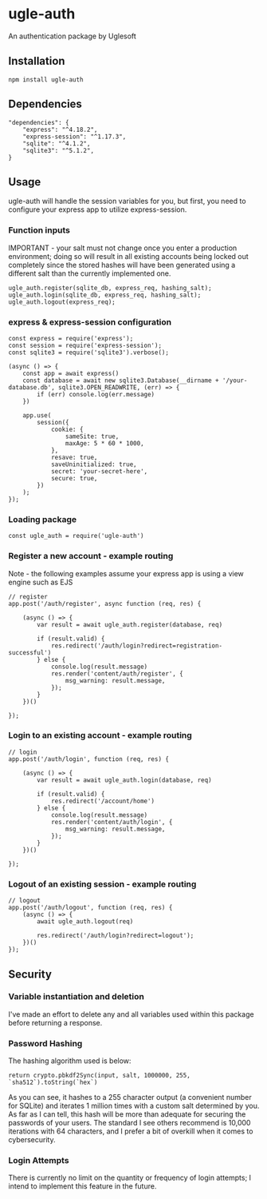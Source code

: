 # ugle-auth

An authentication package by Uglesoft

## Installation

    npm install ugle-auth

## Dependencies

    "dependencies": {
        "express": "^4.18.2",
        "express-session": "^1.17.3",
        "sqlite": "^4.1.2",
        "sqlite3": "^5.1.2",
    }

## Usage

ugle-auth will handle the session variables for you, but first, you need to configure your express app to utilize express-session.  

### Function inputs

IMPORTANT - your salt must not change once you enter a production environment; doing so will result in all existing accounts being locked out completely since the stored hashes will have been generated using a different salt than the currently implemented one.

    ugle_auth.register(sqlite_db, express_req, hashing_salt);
    ugle_auth.login(sqlite_db, express_req, hashing_salt);
    ugle_auth.logout(express_req);

### express & express-session configuration

    const express = require('express');
    const session = require('express-session');
    const sqlite3 = require('sqlite3').verbose();

    (async () => {
        const app = await express()
        const database = await new sqlite3.Database(__dirname + '/your-database.db', sqlite3.OPEN_READWRITE, (err) => {
            if (err) console.log(err.message)
        })

        app.use(
            session({
                cookie: {
                    sameSite: true,
                    maxAge: 5 * 60 * 1000,
                },
                resave: true,
                saveUninitialized: true,
                secret: 'your-secret-here',
                secure: true,
            })
        );
    });

### Loading package

    const ugle_auth = require('ugle-auth')

### Register a new account - example routing

Note - the following examples assume your express app is using a view engine such as EJS

    // register
    app.post('/auth/register', async function (req, res) {

        (async () => {
            var result = await ugle_auth.register(database, req)

            if (result.valid) {
                res.redirect('/auth/login?redirect=registration-successful')
            } else {
                console.log(result.message)
                res.render('content/auth/register', {
                    msg_warning: result.message,
                });
            }
        })()

    });

### Login to an existing account - example routing

    // login
    app.post('/auth/login', function (req, res) {

        (async () => {
            var result = await ugle_auth.login(database, req)

            if (result.valid) {
                res.redirect('/account/home')
            } else {
                console.log(result.message)
                res.render('content/auth/login', {
                    msg_warning: result.message,
                });
            }
        })()

    });

### Logout of an existing session - example routing

    // logout
    app.post('/auth/logout', function (req, res) {
        (async () => {
            await ugle_auth.logout(req)

            res.redirect('/auth/login?redirect=logout');
        })()
    });


## Security

### Variable instantiation and deletion

I've made an effort to delete any and all variables used within this package before returning a response.

### Password Hashing

The hashing algorithm used is below:

    return crypto.pbkdf2Sync(input, salt, 1000000, 255, `sha512`).toString(`hex`)

As you can see, it hashes to a 255 character output (a convenient number for SQLite) and iterates 1 million times with a custom salt determined by you.  As far as I can tell, this hash will be more than adequate for securing the passwords of your users.  The standard I see others recommend is 10,000 iterations with 64 characters, and I prefer a bit of overkill when it comes to cybersecurity.

### Login Attempts

There is currently no limit on the quantity or frequency of login attempts; I intend to implement this feature in the future.  